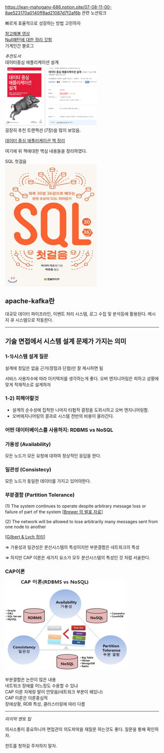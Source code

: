 https://lean-mahogany-686.notion.site/07-08-11-00-8ae523170a0140ff8ad21087d7f2af6b
관련 노션링크

빠르게 효율적으로 성장하는 방법 고민하자

[참고해볼 영상](https://www.youtube.com/watch?v=MTSn93rNPPE)\
[Null패턴에 대한 정리 깃헙](https://johngrib.github.io/wiki/pattern/null-object)
\
기계인간 블로그

*추천도서*\
데이터중심 애플리케이션 설계\
<img src="img/img.png" alt="이미지 설명" width="300" height="200">\
굉장히 추천 트랜잭션 (7장)을 많이 보았음.

[데이터 중심 애플리케이션 책 정리](https://github.com/JaeKang20/Study/blob/main/src/main/resources/templates/databases/%EB%8D%B0%EC%9D%B4%ED%84%B0%20%EC%A4%91%EC%8B%AC%20%EC%95%A0%ED%94%8C%EB%A6%AC%EC%BC%80%EC%9D%B4%EC%85%98%20%EC%84%A4%EA%B3%84.md)

여기에 위 책에대한 핵심 내용들을 정리하였다.

SQL 첫걸음\
<img src="img/img_1.png" alt="이미지 설명" width="300" height="400">

## apache-kafka란
대규모 데이터 파이프라인, 이벤트 처리 시스템, 로그 수집 및 분석등에 활용된다.
메시지 큐 시스템으로 작동한다.

 
---------------------------------

## 기술 면접에서 시스템 설계 문제가 가지는 의미
### 1-1)시스템 설계 질문
설계에 정답은 없음 근거(쟝점과 단점)만 잘 제시하면 됨

서비스 사용자수에 따라 아키텍처를 생각하는게 좋다.
오버 엔지니어링은 피하고 상황에 맞게 적재적소로 설계하자

### 1-2) 피해야할것
* 설계의 순수성에 집착한 나머지 타협적 결정을 도외시하고 오버 엔지니어링함.
* 오버에지니어링의 결과로 시스템 전반의 비용이 올라간다.

### 어떤 데이터베이스를 사용하지: RDBMS vs NoSQL
### **가용성** (Availability)

모든 노드가 모든 요청에 대하여 정상적인 응답을 한다.

### 일관성 (Consistecy)

모든 노드가 동일한 데이터를 가지고 있어야한다.

### 부분결함 (Partition Tolerance)

(1) The system continues to operate despite arbitrary message loss or failure of part of the system [[Brewer 의 발표 자료](https://people.eecs.berkeley.edu/~brewer/cs262b-2004/PODC-keynote.pdf)]

(2) The network will be allowed to lose arbitrarily many messages sent from one node to another

[[Gilbert & Lych 정리](https://citeseerx.ist.psu.edu/viewdoc/download?doi=10.1.1.67.6951&rep=rep1&type=pdf)]

⇒ 가용성과 일관성은 분산시스템의 특성이지만 부분결함은 네트워크의 특성

⇒ 하지만 CAP 이론은 세가지 요소가 모두 분산시스템의 특성인 것 처럼 서술한다.

### CAP이론
<img src="img/img3.png" alt="CAp이론" width="400" height="300">

부분결함은 논란이 많은 내용\
네트워크 장애를 어느정도 수용할 수 있냐\
CAP 이론 자체랑 말이 안맞음(네트워크 부분이 왜있나)\
CAP 이론은 이론중심적\
장애상황, RDB 특성, 클러스터링에 따라 다름

------------------------

*마지막 멘토 팁*

의사소통이 중요하니까 면접관의 의도파악을 재질문 하는것도 좋다.
질문을 통해 확인하자.

힌트를 청하길 주저하지 말자.
